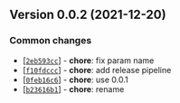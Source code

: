 ## Version 0.0.2 (2021-12-20)

### Common changes

* [[`2eb593cc`](https://github.com/ckotzbauer&#x2F;actions-toolkit/commit/2eb593cc)] - **chore**: fix param name
* [[`f10fdccc`](https://github.com/ckotzbauer&#x2F;actions-toolkit/commit/f10fdccc)] - **chore**: add release pipeline
* [[`0feb16c6`](https://github.com/ckotzbauer&#x2F;actions-toolkit/commit/0feb16c6)] - **chore**: use 0.0.1
* [[`b23616b1`](https://github.com/ckotzbauer&#x2F;actions-toolkit/commit/b23616b1)] - **chore**: rename


